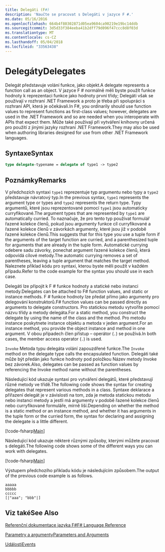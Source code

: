 ```yaml
---
title: Delegáti (F#)
description: 'Naučte se pracovat s Delegáti v jazyce F #.'
ms.date: 05/16/2016
ms.openlocfilehash: 664b4f80302871d05ea9604ca90219e19bc14ddb
ms.sourcegitcommit: 3d5d33f384eeba41b2dff79d096f47ccc8d8f03d
ms.translationtype: MT
ms.contentlocale: cs-CZ
ms.lasthandoff: 05/04/2018
ms.locfileid: "33563438"
---
```

# <a name="delegates"></a><span data-ttu-id="33200-103">Delegáty</span><span class="sxs-lookup"><span data-stu-id="33200-103">Delegates</span></span>

<span data-ttu-id="33200-104">Delegát představuje volání funkce, jako objekt.</span><span class="sxs-lookup"><span data-stu-id="33200-104">A delegate represents a function call as an object.</span></span> <span data-ttu-id="33200-105">V jazyce F # normálně měli byste použít funkce hodnoty k reprezentaci funkce jako hodnoty první třídy; Delegáti však se používají v rozhraní .NET Framework a proto je třeba při spolupráci s rozhraní API, která je očekávali.</span><span class="sxs-lookup"><span data-stu-id="33200-105">In F#, you ordinarily should use function values to represent functions as first-class values; however, delegates are used in the .NET Framework and so are needed when you interoperate with APIs that expect them.</span></span> <span data-ttu-id="33200-106">Může také používají při vytváření knihovny určená pro použití z jinými jazyky rozhraní .NET Framework.</span><span class="sxs-lookup"><span data-stu-id="33200-106">They may also be used when authoring libraries designed for use from other .NET Framework languages.</span></span>


## <a name="syntax"></a><span data-ttu-id="33200-107">Syntaxe</span><span class="sxs-lookup"><span data-stu-id="33200-107">Syntax</span></span>

```fsharp
type delegate-typename = delegate of type1 -> type2
```

## <a name="remarks"></a><span data-ttu-id="33200-108">Poznámky</span><span class="sxs-lookup"><span data-stu-id="33200-108">Remarks</span></span>
<span data-ttu-id="33200-109">V předchozích syntaxi `type1` reprezentuje typ argumentu nebo typy a `type2` představuje návratový typ.</span><span class="sxs-lookup"><span data-stu-id="33200-109">In the previous syntax, `type1` represents the argument type or types and `type2` represents the return type.</span></span> <span data-ttu-id="33200-110">Typy argumentů, které jsou reprezentované pomocí `type1` jsou automaticky curryfikované.</span><span class="sxs-lookup"><span data-stu-id="33200-110">The argument types that are represented by `type1` are automatically curried.</span></span> <span data-ttu-id="33200-111">To naznačuje, že pro tento typ používat formulář řazené kolekce členů, pokud jsou argumenty funkce cíl curryfikované a řazené kolekce členů v závorkách argumenty, které jsou již v podobě řazené kolekce členů.</span><span class="sxs-lookup"><span data-stu-id="33200-111">This suggests that for this type you use a tuple form if the arguments of the target function are curried, and a parenthesized tuple for arguments that are already in the tuple form.</span></span> <span data-ttu-id="33200-112">Automatické currying odebere sadu závorky, ponechat argument řazené kolekce členů, která odpovídá cílové metody.</span><span class="sxs-lookup"><span data-stu-id="33200-112">The automatic currying removes a set of parentheses, leaving a tuple argument that matches the target method.</span></span> <span data-ttu-id="33200-113">Naleznete příklad kódu pro syntaxi, kterou byste měli použít v každém případu.</span><span class="sxs-lookup"><span data-stu-id="33200-113">Refer to the code example for the syntax you should use in each case.</span></span>

<span data-ttu-id="33200-114">Delegáti lze připojit k F # funkce hodnoty a statické nebo instanci metody.</span><span class="sxs-lookup"><span data-stu-id="33200-114">Delegates can be attached to F# function values, and static or instance methods.</span></span> <span data-ttu-id="33200-115">F # funkce hodnoty lze předat přímo jako argumenty pro delegování konstruktorů.</span><span class="sxs-lookup"><span data-stu-id="33200-115">F# function values can be passed directly as arguments to delegate constructors.</span></span> <span data-ttu-id="33200-116">Pro statickou metodu vytvoříte pomocí názvu třídy a metody delegáta.</span><span class="sxs-lookup"><span data-stu-id="33200-116">For a static method, you construct the delegate by using the name of the class and the method.</span></span> <span data-ttu-id="33200-117">Pro metodu instance poskytnete instance objektu a metoda v jeden argument.</span><span class="sxs-lookup"><span data-stu-id="33200-117">For an instance method, you provide the object instance and method in one argument.</span></span> <span data-ttu-id="33200-118">V obou případech člen přístup – operátor (`.`) se používá.</span><span class="sxs-lookup"><span data-stu-id="33200-118">In both cases, the member access operator (`.`) is used.</span></span>

<span data-ttu-id="33200-119">`Invoke` Metoda typu delegáta volání zapouzdřené funkce.</span><span class="sxs-lookup"><span data-stu-id="33200-119">The `Invoke` method on the delegate type calls the encapsulated function.</span></span> <span data-ttu-id="33200-120">Delegáti také může být předán jako funkce hodnoty pod položkou Název metody Invoke bez závorek.</span><span class="sxs-lookup"><span data-stu-id="33200-120">Also, delegates can be passed as function values by referencing the Invoke method name without the parentheses.</span></span>

<span data-ttu-id="33200-121">Následující kód ukazuje syntaxi pro vytváření delegátů, které představují různé metody ve třídě.</span><span class="sxs-lookup"><span data-stu-id="33200-121">The following code shows the syntax for creating delegates that represent various methods in a class.</span></span> <span data-ttu-id="33200-122">Syntaxe deklarace a přiřazení delegát je v závislosti na tom, zda je metoda statickou metodu nebo instanci metody a jestli má argumenty v podobě řazené kolekce členů nebo curryfikované formuláře, mírně liší.</span><span class="sxs-lookup"><span data-stu-id="33200-122">Depending on whether the method is a static method or an instance method, and whether it has arguments in the tuple form or the curried form, the syntax for declaring and assigning the delegate is a little different.</span></span>

[!code-fsharp[Main](../../../samples/snippets/fsharp/lang-ref-2/snippet4201.fs)]

<span data-ttu-id="33200-123">Následující kód ukazuje některé různými způsoby, kterými můžete pracovat s delegáti.</span><span class="sxs-lookup"><span data-stu-id="33200-123">The following code shows some of the different ways you can work with delegates.</span></span>

[!code-fsharp[Main](../../../samples/snippets/fsharp/lang-ref-2/snippet4202.fs)]

<span data-ttu-id="33200-124">Výstupem předchozího příkladu kódu je následujícím způsobem.</span><span class="sxs-lookup"><span data-stu-id="33200-124">The output of the previous code example is as follows.</span></span>

```console
aaaaa
bbbbb
ccccc
[|"aaa"; "bbb"|]
```

## <a name="see-also"></a><span data-ttu-id="33200-125">Viz také</span><span class="sxs-lookup"><span data-stu-id="33200-125">See Also</span></span>
[<span data-ttu-id="33200-126">Referenční dokumentace jazyka F#</span><span class="sxs-lookup"><span data-stu-id="33200-126">F# Language Reference</span></span>](index.md)

[<span data-ttu-id="33200-127">Parametry a argumenty</span><span class="sxs-lookup"><span data-stu-id="33200-127">Parameters and Arguments</span></span>](parameters-and-arguments.md)

[<span data-ttu-id="33200-128">Události</span><span class="sxs-lookup"><span data-stu-id="33200-128">Events</span></span>](members/events.md)
